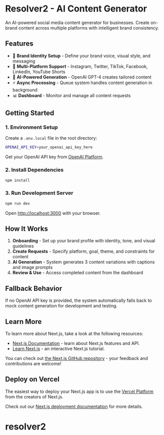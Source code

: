 # Resolver2 - AI Content Generator

An AI-powered social media content generator for businesses. Create on-brand content across multiple platforms with intelligent brand consistency.

## Features

- 🎨 **Brand Identity Setup** - Define your brand voice, visual style, and messaging
- 📱 **Multi-Platform Support** - Instagram, Twitter, TikTok, Facebook, LinkedIn, YouTube Shorts
- 🤖 **AI-Powered Generation** - OpenAI GPT-4 creates tailored content
- ⚡ **Async Processing** - Queue system handles content generation in background
- 📊 **Dashboard** - Monitor and manage all content requests

## Getting Started

### 1. Environment Setup

Create a `.env.local` file in the root directory:

```bash
OPENAI_API_KEY=your_openai_api_key_here
```

Get your OpenAI API key from [OpenAI Platform](https://platform.openai.com/api-keys).

### 2. Install Dependencies

```bash
npm install
```

### 3. Run Development Server

```bash
npm run dev
```

Open [http://localhost:3000](http://localhost:3000) with your browser.

## How It Works

1. **Onboarding** - Set up your brand profile with identity, tone, and visual guidelines
2. **Create Requests** - Specify platform, goal, theme, and constraints for content
3. **AI Generation** - System generates 3 content variations with captions and image prompts
4. **Review & Use** - Access completed content from the dashboard

## Fallback Behavior

If no OpenAI API key is provided, the system automatically falls back to mock content generation for development and testing.

## Learn More

To learn more about Next.js, take a look at the following resources:

- [Next.js Documentation](https://nextjs.org/docs) - learn about Next.js features and API.
- [Learn Next.js](https://nextjs.org/learn) - an interactive Next.js tutorial.

You can check out [the Next.js GitHub repository](https://github.com/vercel/next.js) - your feedback and contributions are welcome!

## Deploy on Vercel

The easiest way to deploy your Next.js app is to use the [Vercel Platform](https://vercel.com/new?utm_medium=default-template&filter=next.js&utm_source=create-next-app&utm_campaign=create-next-app-readme) from the creators of Next.js.

Check out our [Next.js deployment documentation](https://nextjs.org/docs/app/building-your-application/deploying) for more details.
# resolver2
